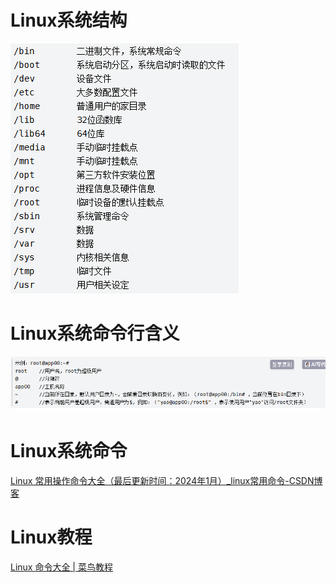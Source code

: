 # Linux系统结构

![结构图片](images/Linux/1746272111243.png)

# Linux系统命令行含义

![系统命令](images/Linux/1746272175540.png)

# Linux系统命令

[Linux 常用操作命令大全（最后更新时间：2024年1月）\_linux常用命令-CSDN博客](https://blog.csdn.net/m0_46422300/article/details/104645072)

# Linux教程

[Linux 命令大全 | 菜鸟教程](https://www.runoob.com/linux/linux-command-manual.html)







